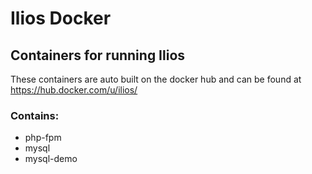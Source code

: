 # Ilios Docker
## Containers for running Ilios

These containers are auto built on the docker hub
and can be found at https://hub.docker.com/u/ilios/

### Contains:

- php-fpm
- mysql
- mysql-demo
